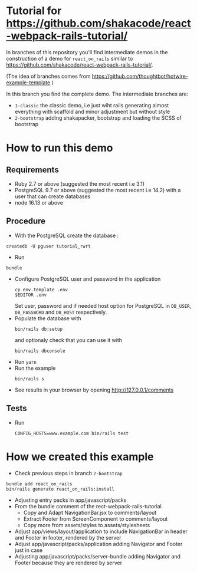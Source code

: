 # Tutorial for https://github.com/shakacode/react-webpack-rails-tutorial/

In branches of this repository you'll find intermediate demos in the 
construction of a demo for `react_on_rails` similar to 
<https://github.com/shakacode/react-webpack-rails-tutorial/>.

(The idea of branches comes from 
<https://github.com/thoughtbot/hotwire-example-template> )

In this branch you find the complete demo.  The intermediate branches are:

* `1-classic` the classic demo, i.e just wiht rails generating almost 
   everything with scaffold and minor adjustment but without style
* `2-bootstrap` adding shakapacker, bootstrap and loading the SCSS of 
   bootstrap


# How to run this demo

## Requirements

* Ruby 2.7 or above (suggested the most recent i.e 3.1)
* PostgreSQL 9.7 or above (suggested the most recent i.e 14.2) 
  with a user that can create databases
* node 16.13 or above


## Procedure

* With the PostgreSQL create the database :
```
createdb -U pguser tutorial_rwrt
```
* Run 
```
bundle
```
* Configure PostgreSQL user and password in the application
  ```
  cp env.template .env
  $EDITOR .env
  ```
  Set user, password and if needed host option for PostgreSQL in `DB_USER`, 
  `DB_PASSWORD` and `DB_HOST` respectively.
* Populate the database with
  ```
  bin/rails db:setup
  ```
  and optionaly check that you can use it with
  ```
  bin/rails dbconsole
  ```
* Run `yarn`
* Run the example
  ```
  bin/rails s
  ```
* See results in your browser by opening http://127.0.0.1/comments


## Tests

* Run 
  ```
  CONFIG_HOSTS=www.example.com bin/rails test
  ```

# How we created this example

* Check previous steps in branch `2-bootstrap`

```
bundle add react_on_rails
bin/rails generate react_on_rails:install
```
* Adjusting entry packs in app/javascript/packs
* From the bundle comment of the rect-webpack-rails-tutorial 
  * Copy and Adapt NavigationBar.jsx to comments/layout
  * Extract Footer from ScreenComponent to comments/layout
  * Copy more from assets/styles to assets/stylesheets
* Adjust app/views/layout/application to include 
    NavigationBar in header and Footer in footer,
    rendered by the server
* Adjust app/javascript/packs/application adding Navigator and Footer just in case
* Adjusting app/javascript/packs/server-bundle adding Navigator and Footer because they are rendered by server
